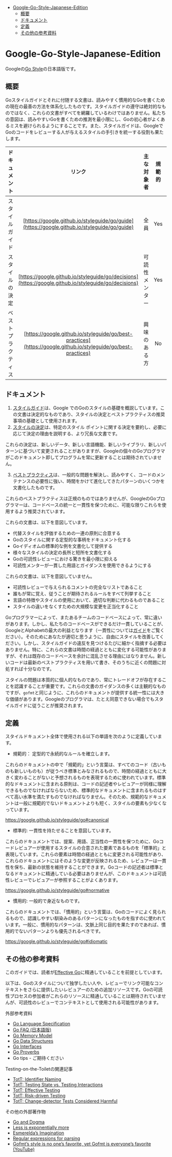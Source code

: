 - [Google-Go-Style-Japanese-Edition](#google-go-style-japanese-edition)
  - [概要](#概要)
  - [ドキュメント](#ドキュメント)
  - [定義](#定義)
  - [その他の参考資料](#その他の参考資料)

# Google-Go-Style-Japanese-Edition

Googleの[Go Style](https://google.github.io/styleguide/go/)の日本語版です。

## 概要

Goスタイルガイドとそれに付随する文書は、読みやすく慣用的なGoを書くための現在の最善の方法を体系化したものです。スタイルガイドの遵守は絶対的なものではなく、これらの文書がすべてを網羅しているわけではありません。私たちの意図は、読みやすいGoを書くための推測を最小限にし、Goの初心者がよくあるミスを避けられるようにすることです。また、スタイルガイドは、GoogleでGoのコードをレビューする人が与えるスタイルの手引きを統一する役割も果たします。


| ドキュメント | リンク | 主な対象者 | 規範的 | 標準的 |
| :---: | :---: | :---: | :---: | :---: |
| スタイルガイド | [https://google.github.io/styleguide/go/guide](https://google.github.io/styleguide/go/guide) | 全員 | Yes | Yes |
| スタイルの決定 | [https://google.github.io/styleguide/go/decisions](https://google.github.io/styleguide/go/decisions) | 可読性メンター | Yes | No |
| ベストプラクティス | [https://google.github.io/styleguide/go/best-practices](https://google.github.io/styleguide/go/best-practices) | 興味のある方 | No | No |

## ドキュメント

1. [スタイルガイド](https://google.github.io/styleguide/go/guide)は、Google でのGoのスタイルの基礎を概説しています。この文書は決定的なものであり、スタイルの決定とベストプラクティスの推奨事項の基礎として使用されます。
2. [スタイルの決定](https://google.github.io/styleguide/go/decisions)は、特定のスタイル ポイントに関する決定を要約し、必要に応じて決定の理由を説明する、より冗長な文書です。

これらの決定は、新しいデータ、新しい言語機能、新しいライブラリ、新しいパターンに基づいて変更されることがありますが、Googleの個々のGoプログラマがこのドキュメント即してプログラムを常に更新することは期待されていません。

3. [ベストプラクティス](https://google.github.io/styleguide/go/best-practices)は、一般的な問題を解決し、読みやすく、コードのメンテナンスの必要性に強い、時間をかけて進化してきたパターンのいくつかを文書化したものです。

これらのベストプラクティスは正規のものではありませんが、GoogleのGoプログラマーは、コードベースの統一と一貫性を保つために、可能な限りこれらを使用するよう推奨されています。

これらの文書は、以下を意図しています。

- 代替スタイルを評価するための一連の原則に合意する
- Goのスタイルに関する定型的な事柄をドキュメント化する
- Goイディオムの標準的な例を文書化して提供する
- 様々なスタイルの決定の長所と短所を文書化する
- Goの可読性レビューにおける驚きを最小限に抑える
- 可読性メンターが一貫した用語とガイダンスを使用できるようにする

これらの文書は、以下を意図していません。

- 可読性レビューで与えられるコメントの完全なリストであること
- 誰もが常に覚え、従うことが期待されるルールをすべて列挙すること
- 言語の特徴やスタイルの使用において、適切な判断に代わるものであること
- スタイルの違いをなくすための大規模な変更を正当化すること

Goプログラマーによって、またあるチームのコードベースによって、常に違いがあります。しかし、私たちのコードベースができるだけ一貫していることが、GoogleとAlphabetの最大の利益となります（一貫性については[ガイド](https://google.github.io/styleguide/go/guide#consistency)をご覧ください）。そのためにあなたが適切と思うように、自由にスタイルを改善してください。しかし、スタイルガイドの違反を見つけるたびに細かく指摘する必要はありません。特に、これらの文書は時間の経過とともに変化する可能性がありますが、それは既存のコードベースを余計に混乱させる理由にはなりません。新しいコードは最新のベストプラクティスを用いて書き、そのうちに近くの問題に対処すれば十分なのです。

スタイルの問題は本質的に個人的なものであり、常にトレードオフが存在することを認識することが重要です。これらの文書のガイダンスの多くは主観的なものですが、`gofmt`と同じように、これらのドキュメントが提供する統一性には大きな価値があります。Googleのプログラマは、たとえ同意できない場合でもスタイルガイドに従うことが推奨されます。

## 定義

スタイルドキュメント全体で使用される以下の単語を次のように定義しています。

- 規範的： 定型的で永続的なルールを確立します。

これらのドキュメントの中で「規範的」という言葉は、すべてのコード（古いものも新しいものも）が従うべき標準とみなされるもので、時間の経過とともに大きく変わることがないと予想されるものを表現するために使われています。標準的なドキュメントに含まれる原則は、コードの記述者やレビュアーが同様に理解できるものでなければならないため、標準的なドキュメントに含まれるものはすべて高い水準を満たすものでなければなりません。そのため、規範的なドキュメントは一般に規範的でないドキュメントよりも短く、スタイルの要素も少なくなっています。

https://google.github.io/styleguide/go#canonical

- 標準的: 一貫性を持たせることを意図しています。

これらのドキュメントでは、提案、用語、正当性の一貫性を保つために、Goコードレビュアーが使用するスタイルの合意された要素であるものを「標準的」と表現しています。これらの要素は時間の経過とともに変更される可能性があり、これらのドキュメントにはそのような変更が反映されるため、レビュアーは一貫性を保ち、最新の状態を維持することができます。Goコードの記述者は標準となるドキュメントに精通している必要はありませんが、このドキュメントは可読性レビューでレビュアーが参照することがよくあります。

https://google.github.io/styleguide/go#normative

- 慣用的: 一般的で身近なものです。

これらのドキュメントでは、「慣用的」という言葉は、Goのコードによく見られるもので、認識しやすい馴染みのあるパターンになったものを指すのに使われています。一般に、慣用的なパターンは、文脈上同じ目的を果たすのであれば、慣用的でないパターンよりも優先されるべきです。

https://google.github.io/styleguide/go#idiomatic

## その他の参考資料

このガイドでは、読者が[Effective Go](https://go.dev/doc/effective_go)に精通していることを前提としています。

以下は、Goのスタイルについて独学したい人や、レビューでリンク可能なコンテキストをさらに提供したいレビュアーのための追加リソースです。Goの可読性プロセスの参加者がこれらのリソースに精通していることは期待されていませんが、可読性のレビューでコンテキストとして使用される可能性があります。

外部参考資料

- [Go Language Specification](https://go.dev/ref/spec)
- [Go FAQ (日本語版)](https://github.com/toshi0607/Go-FAQ-Japanese-Edition)
- [Go Memory Model](https://go.dev/ref/mem)
- [Go Data Structures](https://research.swtch.com/godata)
- [Go Interfaces](https://research.swtch.com/interfaces)
- [Go Proverbs](https://go-proverbs.github.io/)
- Go tips - ご期待ください

Testing-on-the-Toiletの関連記事
- [TotT: Identifier Naming](https://testing.googleblog.com/2017/10/code-health-identifiernamingpostforworl.html)
- [TotT: Testing State vs. Testing Interactions](https://testing.googleblog.com/2013/03/testing-on-toilet-testing-state-vs.html)
- [TotT: Effective Testing](https://testing.googleblog.com/2014/05/testing-on-toilet-effective-testing.html)
- [TotT: Risk-driven Testing](https://testing.googleblog.com/2014/05/testing-on-toilet-risk-driven-testing.html)
- [TotT: Change-detector Tests Considered Harmful](https://testing.googleblog.com/2015/01/testing-on-toilet-change-detector-tests.html)

その他の外部著作物
- [Go and Dogma](https://research.swtch.com/dogma)
- [Less is exponentially more](https://commandcenter.blogspot.com/2012/06/less-is-exponentially-more.html)
- [Esmerelda’s Imagination](https://commandcenter.blogspot.com/2011/12/esmereldas-imagination.html)
- [Regular expressions for parsing](https://commandcenter.blogspot.com/2011/08/regular-expressions-in-lexing-and.html)
- [Gofmt’s style is no one’s favorite, yet Gofmt is everyone’s favorite (YouTube)](https://www.youtube.com/watch?v=PAAkCSZUG1c&t=8m43s)
